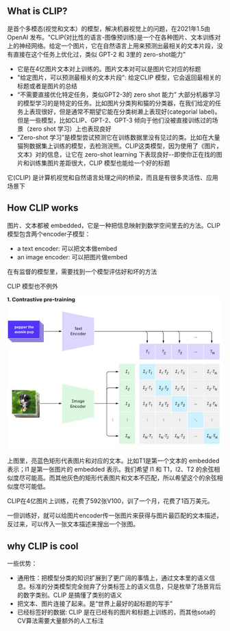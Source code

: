 ## What is CLIP?
是首个多模态(视觉和文本）的模型，解决机器视觉上的问题，在2021年1.5由 OpenAI 发布。"CLIP(对比性的语言-图像预训练)是一个在各种图片、文本训练对上的神经网络。给定一个图片，它在自然语言上用来预测出最相关的文本片段，没有直接在这个任务上优化过，类似 GPT-2 和 3里的 zero-shot能力"

* 它是在4亿图片文本对上训练的。图片文本对可以是图片它对应的标题
* "给定图片，可以预测最相关的文本片段": 给定CLIP 模型，它会返回最相关的标题或者是图片的总结
* “不需要直接优化特定任务，类似GPT2-3的 zero shot 能力” 大部分机器学习的模型学习的是特定的任务。比如图片分类狗和猫的分类器，在我们给定的任务上表现很好，但是通常不期望它能在分类树濑上表现好(categorial label)。但是一些模型，比如CLIP、GPT-2、GPT-3 倾向于他们没被直接训练过的场景（zero shot 学习）上也表现良好
* “Zero-shot 学习”是模型尝试预测它在训练数据里没有见过的类。比如在大量猫狗数据集上训练的模型，去检测浣熊。CLIP这类模型，因为使用了《图片，文本》对的信息，让它在 zero-shot learning 下表现良好--即使你正在找的图片和训练集图片差距很大，CLIP 模型也能给一个好的标题

它(CLIP) 是计算机视觉和自然语言处理之间的桥梁，而且是有很多灵活性、应用场景下

## How CLIP works
图片、文本都被 embedded，它是一种把信息映射到数学空间里去的方法。CLIP 模型包含两个encoder子模型：

* a text encoder: 可以把文本做embed
* an image encoder: 可以把图片做embed

在有监督的模型里，需要找到一个模型评估好和坏的方法

CLIP 模型也不例外

![](imgs/clip_maximize_cosine.jpeg)

上图里，亮蓝色矩形代表图片和对应的文本。比如T1是第一个文本的 embedded 表示；l1 是第一张图片的 embedded 表示。我们希望 l1 和 T1，l2、T2 的余弦相似度尽可能高。而其他灰色的矩形代表图片和文本不匹配，所以希望这个的余弦相似度尽可能低。

CLIP在4亿图片上训练，花费了592张V100，训了一个月，花费了1百万美元。

一但训练好，就可以给图片encoder传一张图片来获得与图片最匹配的文本描述，反过来，可以传入一张文本描述来搜出一个张图。

## why CLIP is cool

一些优势：
* 通用性：把模型分类的知识扩展到了更广阔的事情上，通过文本里的语义信息。标准的分类模型完全抛弃了分类标签上的语义信息，只是枚举了场景背后的数字类别。CLIP 是搞懂了类别的语义
* 把文本、图片连接了起来。是“世界上最好的起标题的写手”
* 已经标签好的数据: CLIP 是在已经有的图片和标题上训练的，而其他sota的CV算法需要大量额外的人工标注
